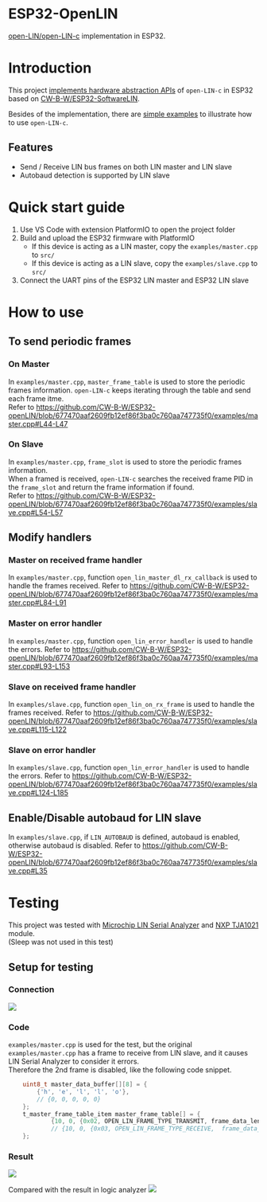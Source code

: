 # ESP32-OpenLIN

[open-LIN/open-LIN-c](https://github.com/open-LIN/open-LIN-c) implementation in ESP32.

# Introduction
This project [implements hardware abstraction APIs](https://github.com/CW-B-W/ESP32-openLIN/blob/master/src/open_lin_hw_esp32.cpp) of `open-LIN-c` in ESP32 based on [CW-B-W/ESP32-SoftwareLIN](https://github.com/CW-B-W/ESP32-SoftwareLIN).  

Besides of the implementation, there are [simple examples](https://github.com/CW-B-W/ESP32-openLIN/blob/master/examples) to illustrate how to use `open-LIN-c`.  

## Features
* Send / Receive LIN bus frames on both LIN master and LIN slave
* Autobaud detection is supported by LIN slave

# Quick start guide
1. Use VS Code with extension PlatformIO to open the project folder
2. Build and upload the ESP32 firmware with PlatformIO
    * If this device is acting as a LIN master, copy the `examples/master.cpp` to `src/`
    * If this device is acting as a LIN slave, copy the `examples/slave.cpp` to `src/`
3. Connect the UART pins of the ESP32 LIN master and ESP32 LIN slave

# How to use

## To send periodic frames
### On Master
In `examples/master.cpp`, `master_frame_table` is used to store the periodic frames information. `open-LIN-c` keeps iterating through the table and send each frame itme.  
Refer to https://github.com/CW-B-W/ESP32-openLIN/blob/677470aaf2609fb12ef86f3ba0c760aa747735f0/examples/master.cpp#L44-L47

### On Slave
In `examples/master.cpp`, `frame_slot` is used to store the periodic frames information.  
When a framed is received, `open-LIN-c` searches the received frame PID in the `frame_slot` and return the frame information if found.  
Refer to https://github.com/CW-B-W/ESP32-openLIN/blob/677470aaf2609fb12ef86f3ba0c760aa747735f0/examples/slave.cpp#L54-L57

## Modify handlers
### Master on received frame handler
In `examples/master.cpp`, function `open_lin_master_dl_rx_callback` is used to handle the frames received. Refer to https://github.com/CW-B-W/ESP32-openLIN/blob/677470aaf2609fb12ef86f3ba0c760aa747735f0/examples/master.cpp#L84-L91

### Master on error handler
In `examples/master.cpp`, function `open_lin_error_handler` is used to handle the errors. Refer to https://github.com/CW-B-W/ESP32-openLIN/blob/677470aaf2609fb12ef86f3ba0c760aa747735f0/examples/master.cpp#L93-L153

### Slave on received frame handler
In `examples/slave.cpp`, function `open_lin_on_rx_frame` is used to handle the frames received. Refer to https://github.com/CW-B-W/ESP32-openLIN/blob/677470aaf2609fb12ef86f3ba0c760aa747735f0/examples/slave.cpp#L115-L122

### Slave on error handler
In `examples/slave.cpp`, function `open_lin_error_handler` is used to handle the errors. Refer to https://github.com/CW-B-W/ESP32-openLIN/blob/677470aaf2609fb12ef86f3ba0c760aa747735f0/examples/slave.cpp#L124-L185

## Enable/Disable autobaud for LIN slave
In `examples/slave.cpp`, if `LIN_AUTOBAUD` is defined, autobaud is enabled, otherwise autobaud is disabled. Refer to https://github.com/CW-B-W/ESP32-openLIN/blob/677470aaf2609fb12ef86f3ba0c760aa747735f0/examples/slave.cpp#L35

# Testing
This project was tested with [Microchip LIN Serial Analyzer](https://www.microchip.com/en-us/development-tool/apgdt001) and [NXP TJA1021](https://www.nxp.com/docs/en/data-sheet/TJA1021.pdf) module.  
(Sleep was not used in this test)

## Setup for testing

### Connection
![](https://github.com/CW-B-W/ESP32-openLIN/assets/76680670/a1ae1a09-027d-4a56-a39f-d6e7e818a5c4)

### Code

`examples/master.cpp` is used for the test, but the original `examples/master.cpp` has a frame to receive from LIN slave, and it causes LIN Serial Analyzer to consider it errors.  
Therefore the 2nd frame is disabled, like the following code snippet.
```C++
    uint8_t master_data_buffer[][8] = {
        {'h', 'e', 'l', 'l', 'o'},
        // {0, 0, 0, 0, 0}
    };
    t_master_frame_table_item master_frame_table[] = {
            {10, 0, {0x02, OPEN_LIN_FRAME_TYPE_TRANSMIT, frame_data_length[0], master_data_buffer[0]}},
            // {10, 0, {0x03, OPEN_LIN_FRAME_TYPE_RECEIVE,  frame_data_length[1], master_data_buffer[1]}}
    };
```


### Result
![](https://github.com/CW-B-W/ESP32-openLIN/assets/76680670/9e6c0d34-3de1-4832-a106-8b6804a0f513)

Compared with the result in logic analyzer
![](https://github.com/CW-B-W/ESP32-openLIN/assets/76680670/65f8c5ee-6844-4af9-b3d4-06d5ed067e57)